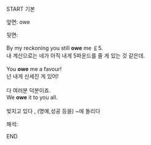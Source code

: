 START
기본

앞면:
owe


뒷면:
<div>By my reckoning you still <strong>owe</strong> me ￡5. </div><div><div>내 계산으로는 네가 아직 내게 5파운드를 줄 게 있는 것 같은데.<br><br><div>You <strong>owe</strong> me a favour! </div><div><div>넌 내게 신세진 게 있어!</div></div><br><div><div>다 여러분 덕분이죠.</div></div><div><div>We <strong>owe</strong> it to you all.<br><br>빚지고 있다 , (명예,성공 등을) ~에 돌리다</div></div></div></div>


해석:

END